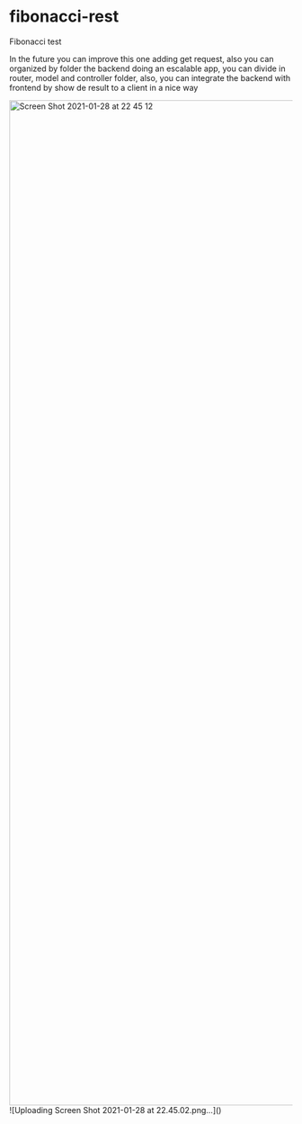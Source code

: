 # fibonacci-rest
Fibonacci test


In the future you can improve this one adding get request, also you can organized by folder the backend doing an escalable app, you can divide in router, model and controller folder, also, you can integrate the backend with frontend by show de result to a client in a nice way

<img width="1787" alt="Screen Shot 2021-01-28 at 22 45 12" src="https://user-images.githubusercontent.com/61159123/106230100-c1512a80-61bc-11eb-98c3-10521bc3227e.png">
![Uploading Screen Shot 2021-01-28 at 22.45.02.png…]()
